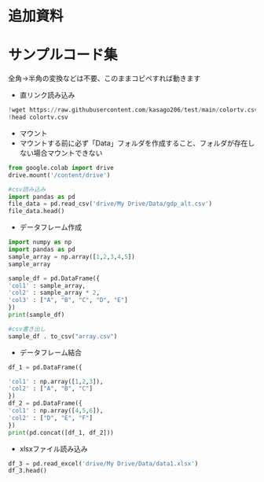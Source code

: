 # 追加資料

# サンプルコード集

全角→半角の変換などは不要、このままコピペすれば動きます

- 直リンク読み込み

```python
!wget https://raw.githubusercontent.com/kasago206/test/main/colortv.csv
!head colortv.csv
```

- マウント
- マウントする前に必ず「Data」フォルダを作成すること、フォルダが存在しない場合マウントできない

```python
from google.colab import drive
drive.mount('/content/drive') 

#csv読み込み
import pandas as pd
file_data = pd.read_csv('drive/My Drive/Data/gdp_alt.csv')
file_data.head()
```

- データフレーム作成

```python
import numpy as np
import pandas as pd
sample_array = np.array([1,2,3,4,5])
sample_array

sample_df = pd.DataFrame({
'col1' : sample_array,
'col2' : sample_array * 2,
'col3' : ["A", "B", "C", "D", "E"]
})
print(sample_df)

#csv書き出し
sample_df . to_csv("array.csv")
```

- データフレーム結合

```python
df_1 = pd.DataFrame({

'col1' : np.array([1,2,3]),
'col2' : ["A", "B", "C"]
})
df_2 = pd.DataFrame({
'col1' : np.array([4,5,6]),
'col2' : ["D", "E", "F"]
})
print(pd.concat([df_1, df_2]))
```

- xlsxファイル読み込み

```python
df_3 = pd.read_excel('drive/My Drive/Data/data1.xlsx')
df_3.head()
```